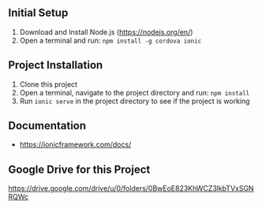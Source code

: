 ## Initial Setup

1. Download and Install Node.js (https://nodejs.org/en/) 
2. Open a terminal and run: `npm install -g cordova ionic`


## Project Installation

1. Clone this project
2. Open a terminal, navigate to the project directory and run: `npm install`
3. Run `ionic serve` in the project directory to see if the project is working


## Documentation

  * https://ionicframework.com/docs/


## Google Drive for this Project

https://drive.google.com/drive/u/0/folders/0BwEoE823KhWCZ3lkbTVxSGNRQWc
